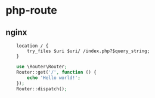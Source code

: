 # php-route


## nginx
```
    location / {
        try_files $uri $uri/ /index.php?$query_string;
    }
```

```php
    use \Router\Router;
    Router::get('/', function () {
        echo 'Hello world!';
    });
    Router::dispatch();
```